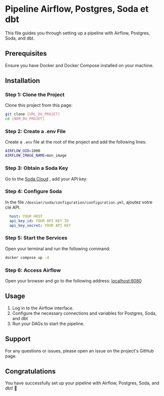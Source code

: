 
# Pipeline Airflow, Postgres, Soda et dbt

This file guides you through setting up a pipeline with Airflow, Postgres, Soda, and dbt.


## Prerequisites

Ensure you have Docker and Docker Compose installed on your machine.


## Installation

### Step 1: Clone the Project

Clone this project from this page:


```bash
git clone [URL_DU_PROJET]
cd [NOM_DU_PROJET]
```

### Step 2: Create a .env File

Create a `.env`  file at the root of the project and add the following lines:

```bash
AIRFLOW_UID=1000
AIRFLOW_IMAGE_NAME=mon_image
```

### Step 3: Obtain a Soda Key

Go to the [Soda Cloud](https://cloud.soda.io/) , add your API key:

### Step 4: Configure Soda

In the file `/dossier/soda/configuration/configuration.yml`, ajoutez votre clé API.

```yaml
  host: YOUR HOST
  api_key_id: YOUR API KEY ID
  api_key_secret: YOUR API KEY
```

### Step 5: Start the Services

Open your terminal and run the following command:

```bash
docker compose up -d
```

### Step 6: Access Airflow

Open your browser and go to the following address: [localhost:8080](http://localhost:8080)

## Usage

1. Log in to the Airflow interface.
2. Configure the necessary connections and variables for Postgres, Soda, and dbt
3. Run your DAGs to start the pipeline.

## Support

For any questions or issues, please open an issue on the project's GitHub page.

## Congratulations

You have successfully set up your pipeline with Airflow, Postgres, Soda, and dbt! 🎉


